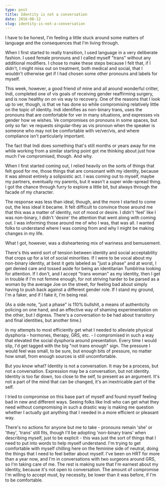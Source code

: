 ```yaml
---
type: post
title: Identity is not a conversation
date: 2016-08-12
slug: identity-is-not-a-conversation
---
```


I have to be honest, I'm feeling a little stuck around some matters of language and the consequences that I'm living through.

When I first started to really transition, I used language in a very deliberate fashion.  I used female pronouns and I called myself "trans" without any additional modifiers.  I chose to make these steps because I felt that, if I didn't, I might miss out on treatment, both medical and social, that I wouldn't otherwise get if I had chosen some other pronouns and labels for myself.

This week, however, a good friend of mine and all around wonderful critter, Indi, completed one of vis goals of receiving gender reaffirming surgery, and is now healthy on on vis way to recovery.  One of the reasons that I look up to ver, though, is that ve has done so while compromising relatively little on the topic of identity.  Indi identifies as non-binary trans, uses the pronouns that are comfortable for ver in many situations, and expresses vis gender how ve wishes.  Ve compromises on pronouns in some spaces, but only so far: ve requests singular-they as vis pronoun when the speaker is someone who may not be comfortable with ve/ver/vis, and where compliance isn't particularly important.

The fact that Indi does something that's still months or years away for me while working from a similar starting point got me thinking about just how much I've compromised, though.  And why.

When I first started coming out, I relied heavily on the sorts of things that felt good for me, those things that are consonant with my identity, because it was almost entirely a solipsistic act.  I was coming out to myself, maybe my partners, eventually my parents, but it wasn't a super wide-spread thing.  I got the chance through furry to explore a little bit, but always through the facade of my character.

The response was less than ideal, though, and the more I started to come out, the less ideal it became.  It felt difficult to convince those around me that this was a matter of identity, not of mood or desire.  I didn't 'feel' like I was non-binary, I didn't 'desire' the attention that went along with coming out.  I was informing those around me of who I was, that was all.  I wanted folks to understand where I was coming from and why I might be making changes in my life.

What I got, however, was a disheartening mix of wariness and bemusement.

There's this weird sort of tension between identity and social acceptability that crops up for a lot of social minorities.  If I were to be vocal about my non-binary identity, at best it gets labeled as "just a phase" and at worst, I get denied care and tossed aside for being an identitarian Tumblrina looking for attention.  If I don't, and I accept "trans woman" as my identity, then I get in trouble if I'm not femme enough, for not striving harder to be parsed as a woman by the average Joe on the street, for feeling bad about simply having to push back against a different gender role.  If I stand my ground, I'm a faker, and if I fake it, I'm being real.

(As a side note, "just a phase" is 110% bullshit, a means of authenticity policing on one hand, and an effective way of shaming experimentation on the other, but I digress.  There's a conversation to be had about transitory and final identities, but another time.)

In my attempts to most efficiently get what I needed to alleviate physical dysphoria - hormones, therapy, GRS, etc. - I compromised in such a way that elevated the social dysphoria around presentation.  Every time I would slip, I'd get tagged with the big "not trans enough" sign.  The pressure I would feel was small, to be sure, but enough bits of pressure, no matter how small, from enough sources is still uncomfortable.  

But you know what?  Identity is not a conversation.  It may be a process, but not a conversation.  Expression may be a conversation, but not identity.  Identity is too far down, too close to the self, to present as an argument.  It's not a part of the mind that can be changed, it's an inextricable part of the self.

I tried to compromise on this base part of myself and found myself feeling bad in new and different ways.  Seeing folks like Indi who can get what they need without compromising in such a drastic way is making me question whether I actually got anything that I needed in a more efficient or pleasant way.

There's no actions for anyone but me to take - pronouns remain 'she' or 'they', 'trans' still fits, though I'll be adopting 'non-binary trans' when describing myself, just to be explicit - this was just the sort of things that I need to put into words to help myself understand.  I'm trying to get comfortable with myself chilling here on the feminine side of neutral, doing the things that I need to feel better about myself.  I've been on HRT for more than a year now, and I'm in conversations with two surgeons around GRS, so I'm taking care of me.  The rest is making sure that I'm earnest about my identity, because it's not open to conversation.  The amount of compromise I'm willing to accept must, by necessity, be lower than it was before, if I'm to be comfortable.
